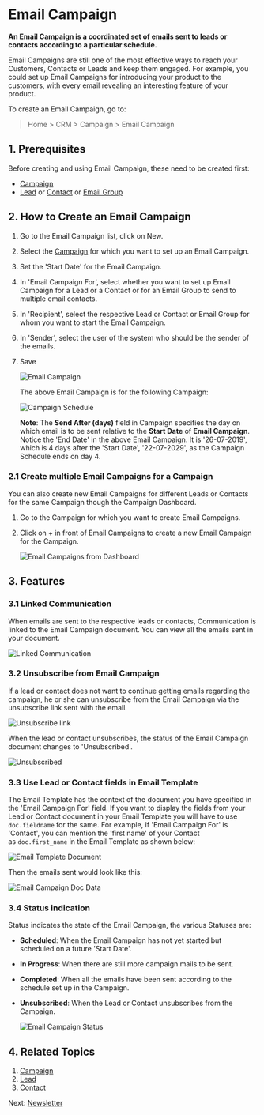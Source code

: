<!-- add-breadcrumbs -->
# Email Campaign

**An Email Campaign is a coordinated set of emails sent to leads or contacts according to a particular schedule.**

Email Campaigns are still one of the most effective ways to reach your Customers, Contacts or Leads and keep them engaged. For example, you could set up Email Campaigns for introducing your product to the customers, with every email revealing an interesting feature of your product.

To create an Email Campaign, go to:

 > Home > CRM > Campaign > Email Campaign

## 1. Prerequisites

Before creating and using Email Campaign, these need to be created first:

* [Campaign](/docs/user/manual/en/CRM/campaign)
* [Lead](/docs/user/manual/en/CRM/lead) or [Contact](/docs/user/manual/en/CRM/contact) or [Email Group](/docs/user/manual/en/CRM/email_group)

## 2. How to Create an Email Campaign

1. Go to the Email Campaign list, click on New.
2. Select the [Campaign](/docs/user/manual/en/CRM/campaign) for which you want to set up an Email Campaign.
3. Set the 'Start Date' for the Email Campaign.
4. In 'Email Campaign For', select whether you want to set up Email Campaign for a Lead or a Contact or for an Email Group to send to multiple email contacts.
5. In 'Recipient', select the respective Lead or Contact or Email Group for whom you want to start the Email Campaign.
6. In 'Sender', select the user of the system who should be the sender of the emails.
7. Save

    <img class="screenshot" alt="Email Campaign" src="{{docs_base_url}}/assets/img/crm/email-campaign.png">

    The above Email Campaign is for the following Campaign:

    <img class="screenshot" alt="Campaign Schedule" src="{{docs_base_url}}/assets/img/crm/campaign-email-schedule.png">

    **Note**: The **Send After (days)** field in Campaign specifies the day on which email is to be sent relative to the **Start Date** of **Email Campaign**. Notice the 'End Date' in the above Email Campaign. It is '26-07-2019', which is 4 days after the 'Start Date', '22-07-2029', as the Campaign Schedule ends on day 4.

### 2.1 Create multiple Email Campaigns for a Campaign

You can also create new Email Campaigns for different Leads or Contacts for the same Campaign though the Campaign Dashboard.

1. Go to the Campaign for which you want to create Email Campaigns.
2. Click on + in front of Email Campaigns to create a new Email Campaign for the Campaign.

    <img class="screenshot" alt="Email Campaigns from Dashboard" src="{{docs_base_url}}/assets/img/crm/email-campaigns-from-dash.png">

## 3. Features

### 3.1 Linked Communication

When emails are sent to the respective leads or contacts, Communication is linked to the Email Campaign document. You can view all the emails sent in your document.

<img class="screenshot" alt="Linked Communication" src="{{docs_base_url}}/assets/img/crm/email-campaign-linked-comm.png">

### 3.2 Unsubscribe from Email Campaign

If a lead or contact does not want to continue getting emails regarding the campaign, he or she can unsubscribe from the Email Campaign via the unsubscribe link sent with the email.

<img class="screenshot" alt="Unsubscribe link" src="{{docs_base_url}}/assets/img/crm/unsubscribe-link.png">

When the lead or contact unsubscribes, the status of the Email Campaign document changes to 'Unsubscribed'.

<img class="screenshot" alt="Unsubscribed" src="{{docs_base_url}}/assets/img/crm/email-campaign-unsubscribed.png">

### 3.3 Use Lead or Contact fields in Email Template

 The Email Template has the context of the document you have specified in the 'Email Campaign For' field. If you want to display the fields from your Lead or Contact document in your Email Template you will have to use `doc.fieldname` for the same.
 For example, if 'Email Campaign For' is 'Contact', you can mention the 'first name' of your Contact as `doc.first_name` in the Email Template as shown below:

<img class="screenshot" alt="Email Template Document" src="{{docs_base_url}}/assets/img/crm/email-template-doc.png">

Then the emails sent would look like this:

<img class="screenshot" alt="Email Campaign Doc Data" src="{{docs_base_url}}/assets/img/crm/email-campaign-doc-data.png">

### 3.4 Status indication

Status indicates the state of the Email Campaign, the various Statuses are:

- **Scheduled**: When the Email Campaign has not yet started but scheduled on a future 'Start Date'.
- **In Progress**: When there are still more campaign mails to be sent.
- **Completed**: When all the emails have been sent according to the schedule set up in the Campaign.
- **Unsubscribed**: When the Lead or Contact unsubscribes from the Campaign.

    <img class="screenshot" alt="Email Campaign Status" src="{{docs_base_url}}/assets/img/crm/email-campaign-status.png">

## 4. Related Topics
1. [Campaign](/docs/user/manual/en/CRM/campaign)
1. [Lead](/docs/user/manual/en/CRM/lead)
1. [Contact](/docs/user/manual/en/CRM/contact)

Next: [Newsletter](/docs/user/manual/en/CRM/newsletter)
